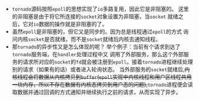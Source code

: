 * `tornado`源码按照`epoll`的思想实现了`io`多路复用，因此它是非阻塞的。 这里的非阻塞是由于将它所连接的`socket`对象设置为非阻塞，当`socket` 就绪之后，它对`io`数据的操作就是非阻塞的了。<br>
* 虽然`epoll`是非阻塞的，但它又是同步的。因为总是线程通过`epoll`的方式 询问内核`socket`是否就绪，而不是`socket`就绪后内核去通知线程。<br>
* 那`tornado`的异步性又是怎么体现的呢？ 举个例子：当前有个请求到达了`tornado`服务端，在`handler`处理过程中又 调用了外部服务，那么这个外部服务的请求所对应的`socket`的`fd`就会被注册到`epoll`。接着`tornado`进程继续处理别的请求（如果有的话）或者进入轮询状态。 当外部服务的`socket`就绪后,~~内核线程会将数据从内核拷贝到`buffer`(`epoll`实现中内核线程和用户区线程共用一块内存，所以不存在数据有内核态拷贝到用户态的问题),~~`tornado`进程便会读取数据并通过回调的方式通知并继续执行之前的请求，从而实现了异步。
